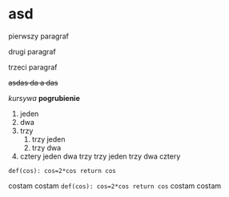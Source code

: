 # asd
pierwszy paragraf

drugi paragraf

trzeci paragraf

~~asdas da a das~~

*kursywa*
**pogrubienie**
1. jeden
2. dwa
3. trzy
    1. trzy jeden
    2. trzy dwa
4. cztery
 jeden
 dwa
 trzy
     trzy jeden
     trzy dwa
 cztery
 
`def(cos):
    cos=2*cos
  return cos`
 
 costam costam
     `def(cos):
      cos=2*cos
    return cos`
costam costam
 
 
 
  
